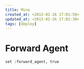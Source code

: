 ```yaml
---
title: Mina
created_at: <2013-02-26 17:01:59>
updated_at: <2013-02-26 17:02:30>
tags: [deploy]
---
```


# Forward Agent

    set :forward_agent, true

